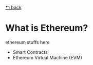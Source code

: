 [↰ back](https://github.com/millecodex/BlockchainNZ_education#readme)
# What is Ethereum?
ethereum stuffs here
* Smart Contracts
* Ethereum Virtual Machine (EVM)
